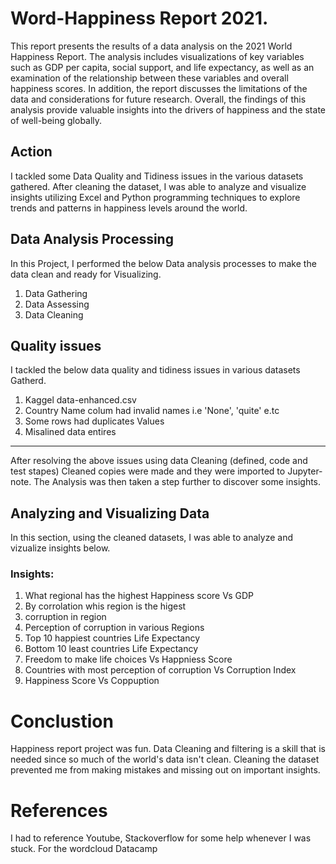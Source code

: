 # Word-Happiness Report 2021.


This report presents the results of a data analysis on the 2021 World Happiness Report.
The analysis includes visualizations of key variables such as GDP
per capita, social support, and life expectancy, as well as an
examination of the relationship between these variables and
overall happiness scores. In addition, the report discusses the
limitations of the data and considerations for future research.
Overall, the findings of this analysis provide valuable insights
into the drivers of happiness and the state of well-being
globally.

## Action
I tackled some Data Quality and Tidiness issues in the various datasets gathered. 
After cleaning the dataset, I was able to analyze and visualize insights 
utilizing Excel and Python programming techniques to explore trends 
and patterns in happiness levels around the world.

## Data Analysis Processing

In this Project, I performed the below Data analysis processes to make the data clean and ready for Visualizing.
<ol>
<li>Data Gathering</li>
<li>Data Assessing</li>
<li>Data Cleaning</li>
</ol>

## Quality issues

I tackled the below data quality and tidiness issues in various datasets Gatherd.

<ol>
<li>Kaggel data-enhanced.csv</li>
<li>Country Name colum had invalid names i.e 'None', 'quite' e.tc </li>
<li>Some rows had duplicates Values</li>
<li>Misalined data entires</li>
</ol>

<hr>

After resolving the above issues using data Cleaning (defined, code and test stapes)
Cleaned copies were made and they were imported to Jupyter-note.
The Analysis was then taken a step further to discover some insights.

## Analyzing and Visualizing Data

In this section, using the cleaned datasets, I was able to analyze and vizualize insights below.

### Insights:

<ol>
<li>What regional has the highest Happiness score Vs GDP</li>
<li>By corrolation whis region is the higest</li>
<li>corruption in region</li>
<li>Perception of corruption in various Regions</li>
<li>Top 10 happiest countries Life Expectancy</li>
<li>Bottom 10 least countries Life Expectancy</li>
<li>Freedom to make life choices Vs Happniess Score</li>
<li>Countries with most perception of corruption Vs Corruption Index</li>
<li>Happiness Score Vs Coppuption</li>
</ol>

# Conclustion

Happiness report project was fun. Data Cleaning and filtering is a skill that is needed since so 
much of the world's data isn't clean. Cleaning the dataset prevented me from making mistakes and missing out on important insights.

# References

I had to reference Youtube, Stackoverflow for some help whenever I was stuck. For the wordcloud Datacamp
